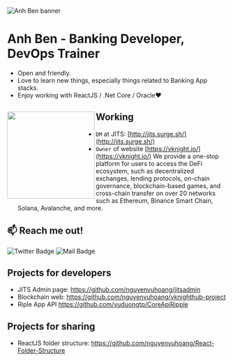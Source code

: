 ![Anh Ben banner](https://i.ibb.co/WBhqqpx/Cover.png)

# Anh Ben - Banking Developer, DevOps Trainer

- Open and friendly.
- Love to learn new things, especially things related to Banking App stacks.
- Enjoy working with ReactJS / .Net Core / Oracle❤

## Working <a href="https://github.com/nguyenvuhoang"><img align="left" width="auto" height="200" src="https://i.ibb.co/bvbHW4z/4884785.jpg"></a>

- `DM` at JITS: [http://jits.surge.sh/](http://jits.surge.sh/)
- `Owner` of website [https://vknight.io/](https://vknight.io/) We provide a one-stop platform for users to access the DeFi ecosystem, such as decentralized exchanges, lending protocols, on-chain governance, blockchain-based games, and cross-chain transfer on over 20 networks such as Ethereum, Binance Smart Chain, Solana, Avalanche, and more.

## :mailbox: Reach me out!

![Twitter Badge](https://img.shields.io/twitter/follow/nguyenvuhoangz?style=social) ![Mail Badge](https://img.shields.io/youtube/channel/views/UCd77wPtz6n-V0-0oUBBP18Q?style=social)


## Projects for developers

- JITS Admin page: https://github.com/nguyenvuhoang/jitsadmin
- Blockchain web: https://github.com/nguyenvuhoang/vknighthub-project
- Riple App API https://github.com/vuduongtp/CoreApiRipple

## Projects for sharing

- ReactJS folder structure: https://github.com/nguyenvuhoang/React-Folder-Structure
